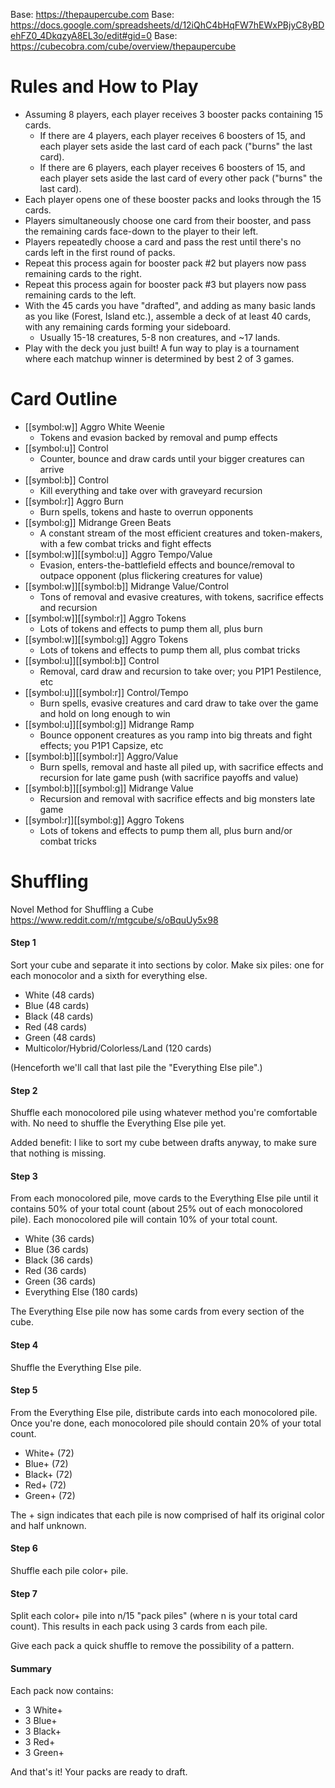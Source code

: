 Base: https://thepaupercube.com
Base: https://docs.google.com/spreadsheets/d/12iQhC4bHqFW7hEWxPBjyC8yBDehFZ0_4DkqzyA8EL3o/edit#gid=0
Base: https://cubecobra.com/cube/overview/thepaupercube

# Rules and How to Play
- Assuming 8 players, each player receives 3 booster packs containing 15 cards.
  - If there are 4 players, each player receives 6 boosters of 15, and each player sets aside the last card of each pack ("burns" the last card).
  - If there are 6 players, each player receives 6 boosters of 15, and each player sets aside the last card of every other pack ("burns" the last card).
- Each player opens one of these booster packs and looks through the 15 cards.
- Players simultaneously choose one card from their booster, and pass the remaining cards face-down to the player to their left.
- Players repeatedly choose a card and pass the rest until there's no cards left in the first round of packs.
- Repeat this process again for booster pack #2 but players now pass remaining cards to the right.
- Repeat this process again for booster pack #3 but players now pass remaining cards to the left.
- With the 45 cards you have "drafted", and adding as many basic lands as you like (Forest, Island etc.), assemble a deck of at least 40 cards, with any remaining cards forming your sideboard.
  - Usually 15-18 creatures, 5-8 non creatures, and ~17 lands.
- Play with the deck you just built! A fun way to play is a tournament where each matchup winner is determined by best 2 of 3 games.

# Card Outline
- [[symbol:w]] Aggro White Weenie
  - Tokens and evasion backed by removal and pump effects
- [[symbol:u]] Control
  - Counter, bounce and draw cards until your bigger creatures can arrive
- [[symbol:b]] Control
  - Kill everything and take over with graveyard recursion
- [[symbol:r]] Aggro Burn
  - Burn spells, tokens and haste to overrun opponents
- [[symbol:g]] Midrange Green Beats
  - A constant stream of the most efficient creatures and token-makers, with a few combat tricks and fight effects
- [[symbol:w]][[symbol:u]] Aggro Tempo/Value
  - Evasion, enters-the-battlefield effects and bounce/removal to outpace opponent (plus flickering creatures for value)
- [[symbol:w]][[symbol:b]] Midrange Value/Control
  - Tons of removal and evasive creatures, with tokens, sacrifice effects and recursion
- [[symbol:w]][[symbol:r]] Aggro Tokens
  - Lots of tokens and effects to pump them all, plus burn
- [[symbol:w]][[symbol:g]] Aggro Tokens
  - Lots of tokens and effects to pump them all, plus combat tricks
- [[symbol:u]][[symbol:b]] Control
  - Removal, card draw and recursion to take over; you P1P1 Pestilence, etc
- [[symbol:u]][[symbol:r]] Control/Tempo
  - Burn spells, evasive creatures and card draw to take over the game and hold on long enough to win
- [[symbol:u]][[symbol:g]] Midrange Ramp
  - Bounce opponent creatures as you ramp into big threats and fight effects; you P1P1 Capsize, etc
- [[symbol:b]][[symbol:r]] Aggro/Value
  - Burn spells, removal and haste all piled up, with sacrifice effects and recursion for late game push (with sacrifice payoffs and value)
- [[symbol:b]][[symbol:g]] Midrange Value
  - Recursion and removal with sacrifice effects and big monsters late game
- [[symbol:r]][[symbol:g]] Aggro Tokens
  - Lots of tokens and effects to pump them all, plus burn and/or combat tricks


# Shuffling 
Novel Method for Shuffling a Cube
https://www.reddit.com/r/mtgcube/s/oBquUy5x98

#### Step 1
Sort your cube and separate it into sections by color. Make six piles: one for each monocolor and a sixth for everything else.

- White (48 cards)
- Blue (48 cards)
- Black (48 cards)
- Red (48 cards)
- Green (48 cards)
- Multicolor/Hybrid/Colorless/Land (120 cards)

(Henceforth we'll call that last pile the "Everything Else pile".)

#### Step 2
Shuffle each monocolored pile using whatever method you're comfortable with. No need to shuffle the Everything Else pile yet.

Added benefit: I like to sort my cube between drafts anyway, to make sure that nothing is missing.

#### Step 3
From each monocolored pile, move cards to the Everything Else pile until it contains 50% of your total count (about 25% out of each monocolored pile). Each monocolored pile will contain 10% of your total count.

- White (36 cards)
- Blue (36 cards)
- Black (36 cards)
- Red (36 cards)
- Green (36 cards)
- Everything Else (180 cards)

The Everything Else pile now has some cards from every section of the cube. 

#### Step 4
Shuffle the Everything Else pile.

#### Step 5
From the Everything Else pile, distribute cards into each monocolored pile. Once you're done, each monocolored pile should contain 20% of your total count.

- White+ (72)
- Blue+ (72)
- Black+ (72)
- Red+ (72)
- Green+ (72)

The + sign indicates that each pile is now comprised of half its original color and half unknown.

#### Step 6
Shuffle each pile color+ pile.

#### Step 7
Split each color+ pile into n/15 "pack piles" (where n is your total card count). This results in each pack using 3 cards from each pile.

Give each pack a quick shuffle to remove the possibility of a pattern.

#### Summary
Each pack now contains:

- 3 White+
- 3 Blue+
- 3 Black+
- 3 Red+
- 3 Green+

And that's it! Your packs are ready to draft. 
